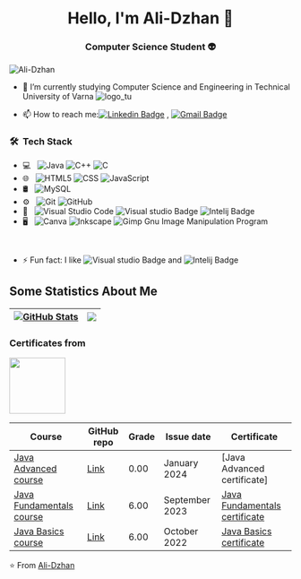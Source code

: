 <h1 align="center"> Hello, I'm Ali-Dzhan 👋 </h1>
<h3 align="center"> Computer Science Student 👽 </h3>

<p align="left"> <img src="https://komarev.com/ghpvc/?username=Ali-Dzhan" alt="Ali-Dzhan" /> </p>

- 🌱 I’m currently studying Computer Science and Engineering in Technical University of Varna ![logo_tu](https://github.com/Ali-Dzhan/Ali-Dzhan/assets/118597212/599b9bbd-493b-4ebc-aa6d-ea6c7e7a4cee)

- 📫 How to reach me:[![Linkedin Badge](https://img.shields.io/badge/-LinkedIn-blue?style=flat-square&logo=Linkedin&logoColor=white&link=)](https://www.linkedin.com/in/ali-dzhan-sadak-42a586281/) 
, [![Gmail Badge](https://img.shields.io/badge/-Gmail-c14438?style=flat-square&logo=Gmail&logoColor=white&link=mailto:shuklaraghav321.com)](mailto:alidzhansadak04@gmail.com)

<h3> 🛠 &nbsp;Tech Stack</h3>

- 💻 &nbsp;
  ![Java](https://img.shields.io/badge/java-%23ED8B00.svg?style=for-the-badge&logo=openjdk&logoColor=white)
  ![C++](https://img.shields.io/badge/C%2B%2B-00599C?style=for-the-badge&logo=c%2B%2B&logoColor=white)
  ![C](https://img.shields.io/badge/C-00599C?style=for-the-badge&logo=c&logoColor=white)
- 🌐 &nbsp;
  ![HTML5](https://img.shields.io/badge/HTML5-E34F26?style=for-the-badge&logo=html5&logoColor=white)
  ![CSS](https://img.shields.io/badge/CSS3-1572B6?style=for-the-badge&logo=css3&logoColor=white)
  ![JavaScript](https://img.shields.io/badge/JavaScript-323330?style=for-the-badge&logo=javascript&logoColor=F7DF1E)
- 🛢 &nbsp;
  ![MySQL](https://img.shields.io/badge/mysql-%2300f.svg?style=for-the-badge&logo=mysql&logoColor=white)
- ⚙️ &nbsp;
  ![Git](https://img.shields.io/badge/git-%23F05033.svg?style=for-the-badge&logo=git&logoColor=white)
  ![GitHub](https://img.shields.io/badge/github-%23121011.svg?style=for-the-badge&logo=github&logoColor=white)
- 🔧 &nbsp;
  ![Visual Studio Code](https://img.shields.io/badge/VSCode-0078D4?style=for-the-badge&logo=visual%20studio%20code&logoColor=white)
  ![Visual studio Badge](https://img.shields.io/badge/Visual_Studio-5C2D91?style=for-the-badge&logo=visual%20studio&logoColor=white)
  ![Intelij Badge](https://img.shields.io/badge/IntelliJ_IDEA-000000.svg?style=for-the-badge&logo=intellij-idea&logoColor=white)
- 🖥 &nbsp;
  ![Canva](https://img.shields.io/badge/Canva-%2300C4CC.svg?style=for-the-badge&logo=Canva&logoColor=white)
  ![Inkscape](https://img.shields.io/badge/Inkscape-e0e0e0?style=for-the-badge&logo=inkscape&logoColor=080A13)
  ![Gimp Gnu Image Manipulation Program](https://img.shields.io/badge/Gimp-657D8B?style=for-the-badge&logo=gimp&logoColor=FFFFFF)

<br/>

- ⚡ Fun fact: I like ![Visual studio Badge](https://img.shields.io/badge/Visual_Studio-5C2D91?style=for-the-badge&logo=visual%20studio&logoColor=white) and ![Intelij Badge](https://img.shields.io/badge/IntelliJ_IDEA-000000.svg?style=for-the-badge&logo=intellij-idea&logoColor=white)

## Some Statistics About Me
| <a href="#"><img align="center" src="https://github-readme-stats.vercel.app/api?username=Ali-Dzhan&show_icons=true&include_all_commits=true&hide_border=true" alt="GitHub Stats" /></a> | <a href="#"><img align="center" src="https://github-readme-stats.vercel.app/api/top-langs/?username=Ali-Dzhan&layout=compact&hide_border=true" /></a> |
| ------------- | ------------- |


### Certificates from 
<img src="https://github.com/Ali-Dzhan/Ali-Dzhan/assets/118597212/d5ff139d-56f9-4d59-adf2-1b74103d25ee" width="100">


| Course        | GitHub repo | Grade | Issue date | Certificate |
| ------------- | ----------- | ----- | ---------- | ----------- |
| [Java Advanced course](https://softuni.bg/trainings/4374/java-advanced-january-2024) | [Link]() | 0.00 | January 2024 | [Java Advanced certificate] |
| [Java Fundamentals course](https://softuni.bg/trainings/4220/programming-fundamentals-with-java-september-2023) | [Link](Java_Fundamentals_Sept_2023) | 6.00 | September 2023 | [Java Fundamentals certificate](https://softuni.bg/certificates/details/195175/ecbdf055) |
| [Java Basics course](https://softuni.bg/trainings/3872/programming-basics-with-java-october-2022) | [Link](Programming_basics_Oct_2022) | 6.00 | October 2022 | [Java Basics certificate](https://softuni.bg/certificates/details/147404/94fa0350) |


⭐️ From [Ali-Dzhan](https://github.com/Ali-Dzhan)
